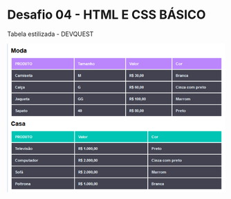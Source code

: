 # Desafio 04 - HTML E CSS BÁSICO
Tabela estilizada - DEVQUEST

<img src="https://raw.githubusercontent.com/TalitaSalless/desafio-04/main/tabela.png" alt="">
